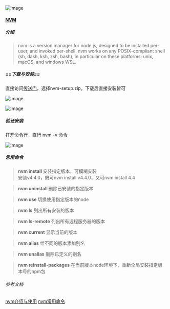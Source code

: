 ![image](https://images.pexels.com/photos/1906667/pexels-photo-1906667.jpeg?auto=compress&cs=tinysrgb&dpr=1)

#### [NVM](https://github.com/nvm-sh/nvm)
 ##### 介绍
 > nvm is a version manager for node.js, designed to be installed per-user, and invoked per-shell. nvm works on any POSIX-compliant shell (sh, dash, ksh, zsh, bash), in particular on these platforms: unix, macOS, and windows WSL.
 ##### ==下载与安装==
 直接访问[传送门](https://github.com/coreybutler/nvm-windows/releases)，选择nvm-setup.zip。下载后直接安装皆可
 
 ![image](https://persongitbook.oss-cn-beijing.aliyuncs.com/nvmInstall.png)
 
 ![image](https://persongitbook.oss-cn-beijing.aliyuncs.com/nodePosition.png)
 ##### 验证安装
 打开命令行，直行 nvm -v 命令
 
 ![image](https://persongitbook.oss-cn-beijing.aliyuncs.com/nvmVerify.png)
 
##### 常用命令
> **nvm install <version>** 安装指定版本，可模糊安装  
 安装v4.4.0，既可nvm install v4.4.0，又可nvm install 4.4  
 
> **nvm uninstall <version>** 删除已安装的指定版本

> **nvm use <version>** 切换使用指定版本的node

> **nvm ls** 列出所有安装的版本

> **nvm ls-remote** 列出所有远程服务器的版本

> **nvm current** 显示当前的版本

> **nvm alias** 给不同的版本添加别名

> **nvm unalias** 删除已定义的别名

> **nvm reinstall-packages** 在当前版本node环境下，重新全局安装指定版本号的npm包
    
###### 参考文档 
[nvm介绍与使用](https://www.jianshu.com/p/d0e0935b150a)
[nvm常用命令](https://www.jianshu.com/p/7a33f2c19fea)